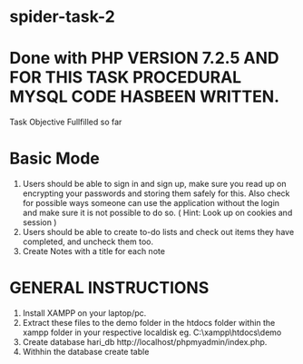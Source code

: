 # spider-task-2
# Done with PHP VERSION 7.2.5 AND FOR THIS TASK PROCEDURAL MYSQL CODE HASBEEN WRITTEN.
Task Objective Fullfilled so far
# Basic Mode
1. Users should be able to sign in and sign up, make sure you read up on encrypting your
passwords and storing them safely for this. Also check for possible ways someone can
use the application without the login and make sure it is not possible to do so. ( Hint:
Look up on cookies and session )
2. Users should be able to create to-do lists and check out items they have completed, and
uncheck them too.
3. Create Notes with a title for each note
# GENERAL INSTRUCTIONS
1. Install XAMPP on your laptop/pc.
2. Extract these files to the demo folder in the htdocs folder within the xampp folder in your respective localdisk eg. C:\xampp\htdocs\demo
3. Create database hari_db http://localhost/phpmyadmin/index.php.
4. Withhin the database create table 
